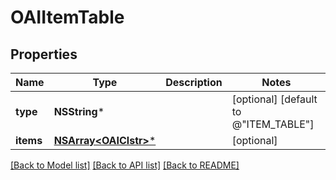 # OAIItemTable

## Properties
Name | Type | Description | Notes
------------ | ------------- | ------------- | -------------
**type** | **NSString*** |  | [optional] [default to @"ITEM_TABLE"]
**items** | [**NSArray&lt;OAIClstr&gt;***](OAIClstr.md) |  | [optional] 

[[Back to Model list]](../README.md#documentation-for-models) [[Back to API list]](../README.md#documentation-for-api-endpoints) [[Back to README]](../README.md)



